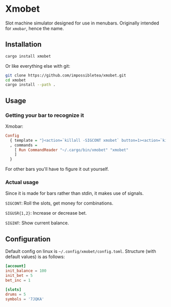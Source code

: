 # Xmobet

Slot machine simulator designed for use in menubars. Originally intended for
`xmobar`, hence the name.

## Installation

```sh
cargo install xmobet
```

Or like everything else with git:

```sh
git clone https://github.com/impossibletea/xmobet.git
cd xmobet
cargo install --path .
```

## Usage

### Getting your bar to recognize it

Xmobar:

```haskell
Config
  { template = "}<action=`killall -SIGCONT xmobet` button=1><action=`killall -SIGUSR1 xmobet` button=4><action=`killall -SIGUSR2 xmobet` button=5><action=`killall -SIGINT xmobet` button=3>%xmobet%</action></action></action></action>{"
  , commands = 
    [ Run CommandReader "~/.cargo/bin/xmobet" "xmobet"
    ]
  }
```

For other bars you'll have to figure it out yourself.

### Actual usage

Since it is made for bars rather than stdin, it makes use of signals.

`SIGCONT`: Roll the slots, get money for combinations.

`SIGUSR{1,2}`: Increase or decrease bet.

`SIGINT`: Show current balance.

## Configuration

Default config on linux is `~/.config/xmobet/config.toml`. Structure (with
default values) is as follows:

```toml
[account]
init_balance = 100
init_bet = 5
bet_inc = 1

[slots]
drums = 5
symbols = '7JQKA'
```

